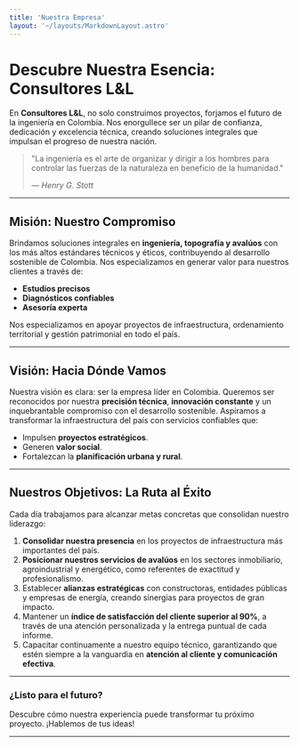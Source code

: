 ```yaml
---
title: 'Nuestra Empresa'
layout: '~/layouts/MarkdownLayout.astro'
---
```


# **Descubre Nuestra Esencia: Consultores L&L**

En **Consultores L&L**, no solo construimos proyectos, forjamos el futuro de la ingeniería en Colombia. Nos enorgullece ser un pilar de confianza, dedicación y excelencia técnica, creando soluciones integrales que impulsan el progreso de nuestra nación.

> "La ingeniería es el arte de organizar y dirigir a los hombres para controlar las fuerzas de la naturaleza en beneficio de la humanidad."
>
> — _Henry G. Stott_

---

## **Misión: Nuestro Compromiso**

Brindamos soluciones integrales en **ingeniería, topografía y avalúos** con los más altos estándares técnicos y éticos, contribuyendo al desarrollo sostenible de Colombia. Nos especializamos en generar valor para nuestros clientes a través de:

* **Estudios precisos**
* **Diagnósticos confiables**
* **Asesoría experta**

Nos especializamos en apoyar proyectos de infraestructura, ordenamiento territorial y gestión patrimonial en todo el país.

---

## **Visión: Hacia Dónde Vamos**

Nuestra visión es clara: ser la empresa líder en Colombia. Queremos ser reconocidos por nuestra **precisión técnica**, **innovación constante** y un inquebrantable compromiso con el desarrollo sostenible. Aspiramos a transformar la infraestructura del país con servicios confiables que:

* Impulsen **proyectos estratégicos**.
* Generen **valor social**.
* Fortalezcan la **planificación urbana y rural**.

---

## **Nuestros Objetivos: La Ruta al Éxito**

Cada día trabajamos para alcanzar metas concretas que consolidan nuestro liderazgo:

1.  **Consolidar nuestra presencia** en los proyectos de infraestructura más importantes del país.
2.  **Posicionar nuestros servicios de avalúos** en los sectores inmobiliario, agroindustrial y energético, como referentes de exactitud y profesionalismo.
3.  Establecer **alianzas estratégicas** con constructoras, entidades públicas y empresas de energía, creando sinergias para proyectos de gran impacto.
4.  Mantener un **índice de satisfacción del cliente superior al 90%**, a través de una atención personalizada y la entrega puntual de cada informe.
5.  Capacitar continuamente a nuestro equipo técnico, garantizando que estén siempre a la vanguardia en **atención al cliente y comunicación efectiva**.

---

### **¿Listo para el futuro?**

Descubre cómo nuestra experiencia puede transformar tu próximo proyecto. ¡Hablemos de tus ideas!

---